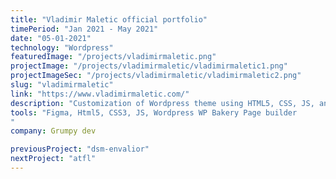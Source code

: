 ```yaml
---
title: "Vladimir Maletic official portfolio"
timePeriod: "Jan 2021 ‑ May 2021"
date: "05-01-2021"
technology: "Wordpress"
featuredImage: "/projects/vladimirmaletic.png"
projectImage: "/projects/vladimirmaletic/vladimirmaletic1.png"
projectImageSec: "/projects/vladimirmaletic/vladimirmaletic2.png"
slug: "vladimirmaletic"
link: "https://www.vladimirmaletic.com/"
description: "Customization of Wordpress theme using HTML5, CSS, JS, and WP Bakery Page builder. Support for localization on two languages."
tools: "Figma, Html5, CSS3, JS, Wordpress WP Bakery Page builder
"
company: Grumpy dev

previousProject: "dsm-envalior"
nextProject: "atfl"
---
```

